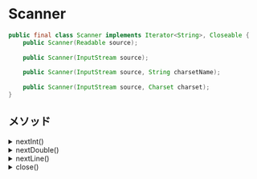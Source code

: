 # Scanner

```java
public final class Scanner implements Iterator<String>, Closeable {
    public Scanner(Readable source);
    
    public Scanner(InputStream source);
    
    public Scanner(InputStream source, String charsetName);
    
    public Scanner(InputStream source, Charset charset);
}
```

## メソッド

<details><summary>nextInt()</summary>

### nextInt()

```java
public int nextInt();

public int nextInt(int radix);
```

</details>

<details><summary>nextDouble()</summary>

### nextDouble()

```java
public double nextDouble();
```

</details>


<details><summary>nextLine()</summary>

### nextLine()

```java
public String nextLine();
```

</details>

<details><summary>close()</summary>

### close()

```java
public void close();
```

</details>

